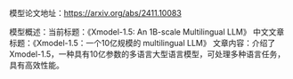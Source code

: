 模型论文地址：https://arxiv.org/abs/2411.10083

模型概述：当前标题：《Xmodel-1.5: An 1B-scale Multilingual LLM》
中文文章标题：《Xmodel-1.5：一个10亿规模的 multilingual LLM》
文章内容：介绍了Xmodel-1.5，一种具有10亿参数的多语言大型语言模型，可处理多种语言任务，具有高效性能。
